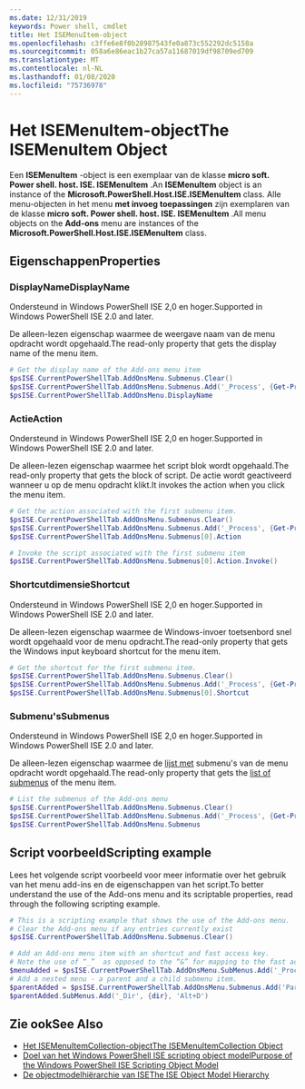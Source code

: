 ```yaml
---
ms.date: 12/31/2019
keywords: Power shell, cmdlet
title: Het ISEMenuItem-object
ms.openlocfilehash: c3ffe6e8f0b28987543fe0a873c552292dc5158a
ms.sourcegitcommit: 058a6e86eac1b27ca57a11687019df98709ed709
ms.translationtype: MT
ms.contentlocale: nl-NL
ms.lasthandoff: 01/08/2020
ms.locfileid: "75736978"
---
```

# <a name="the-isemenuitem-object"></a><span data-ttu-id="65024-103">Het ISEMenuItem-object</span><span class="sxs-lookup"><span data-stu-id="65024-103">The ISEMenuItem Object</span></span>

<span data-ttu-id="65024-104">Een **ISEMenuItem** -object is een exemplaar van de klasse **micro soft. Power shell. host. ISE. ISEMenuItem** .</span><span class="sxs-lookup"><span data-stu-id="65024-104">An **ISEMenuItem** object is an instance of the **Microsoft.PowerShell.Host.ISE.ISEMenuItem** class.</span></span>
<span data-ttu-id="65024-105">Alle menu-objecten in het menu **met invoeg toepassingen** zijn exemplaren van de klasse **micro soft. Power shell. host. ISE. ISEMenuItem** .</span><span class="sxs-lookup"><span data-stu-id="65024-105">All menu objects on the **Add-ons** menu are instances of the **Microsoft.PowerShell.Host.ISE.ISEMenuItem** class.</span></span>

## <a name="properties"></a><span data-ttu-id="65024-106">Eigenschappen</span><span class="sxs-lookup"><span data-stu-id="65024-106">Properties</span></span>

### <a name="displayname"></a><span data-ttu-id="65024-107">DisplayName</span><span class="sxs-lookup"><span data-stu-id="65024-107">DisplayName</span></span>

<span data-ttu-id="65024-108">Ondersteund in Windows PowerShell ISE 2,0 en hoger.</span><span class="sxs-lookup"><span data-stu-id="65024-108">Supported in Windows PowerShell ISE 2.0 and later.</span></span>

<span data-ttu-id="65024-109">De alleen-lezen eigenschap waarmee de weergave naam van de menu opdracht wordt opgehaald.</span><span class="sxs-lookup"><span data-stu-id="65024-109">The read-only property that gets the display name of the menu item.</span></span>

```powershell
# Get the display name of the Add-ons menu item
$psISE.CurrentPowerShellTab.AddOnsMenu.Submenus.Clear()
$psISE.CurrentPowerShellTab.AddOnsMenu.Submenus.Add('_Process', {Get-Process}, 'Alt+P')
$psISE.CurrentPowerShellTab.AddOnsMenu.DisplayName
```

### <a name="action"></a><span data-ttu-id="65024-110">Actie</span><span class="sxs-lookup"><span data-stu-id="65024-110">Action</span></span>

<span data-ttu-id="65024-111">Ondersteund in Windows PowerShell ISE 2,0 en hoger.</span><span class="sxs-lookup"><span data-stu-id="65024-111">Supported in Windows PowerShell ISE 2.0 and later.</span></span>

<span data-ttu-id="65024-112">De alleen-lezen eigenschap waarmee het script blok wordt opgehaald.</span><span class="sxs-lookup"><span data-stu-id="65024-112">The read-only property that gets the block of script.</span></span> <span data-ttu-id="65024-113">De actie wordt geactiveerd wanneer u op de menu opdracht klikt.</span><span class="sxs-lookup"><span data-stu-id="65024-113">It invokes the action when you click the menu item.</span></span>

```powershell
# Get the action associated with the first submenu item.
$psISE.CurrentPowerShellTab.AddOnsMenu.Submenus.Clear()
$psISE.CurrentPowerShellTab.AddOnsMenu.Submenus.Add('_Process', {Get-Process}, 'Alt+P')
$psISE.CurrentPowerShellTab.AddOnsMenu.Submenus[0].Action

# Invoke the script associated with the first submenu item
$psISE.CurrentPowerShellTab.AddOnsMenu.Submenus[0].Action.Invoke()
```

### <a name="shortcut"></a><span data-ttu-id="65024-114">Shortcutdimensie</span><span class="sxs-lookup"><span data-stu-id="65024-114">Shortcut</span></span>

<span data-ttu-id="65024-115">Ondersteund in Windows PowerShell ISE 2,0 en hoger.</span><span class="sxs-lookup"><span data-stu-id="65024-115">Supported in Windows PowerShell ISE 2.0 and later.</span></span>

<span data-ttu-id="65024-116">De alleen-lezen eigenschap waarmee de Windows-invoer toetsenbord snel wordt opgehaald voor de menu opdracht.</span><span class="sxs-lookup"><span data-stu-id="65024-116">The read-only property that gets the Windows input keyboard shortcut for the menu item.</span></span>

```powershell
# Get the shortcut for the first submenu item.
$psISE.CurrentPowerShellTab.AddOnsMenu.Submenus.Clear()
$psISE.CurrentPowerShellTab.AddOnsMenu.Submenus.Add('_Process', {Get-Process}, 'Alt+P')
$psISE.CurrentPowerShellTab.AddOnsMenu.Submenus[0].Shortcut
```

### <a name="submenus"></a><span data-ttu-id="65024-117">Submenu's</span><span class="sxs-lookup"><span data-stu-id="65024-117">Submenus</span></span>

<span data-ttu-id="65024-118">Ondersteund in Windows PowerShell ISE 2,0 en hoger.</span><span class="sxs-lookup"><span data-stu-id="65024-118">Supported in Windows PowerShell ISE 2.0 and later.</span></span>

<span data-ttu-id="65024-119">De alleen-lezen eigenschap waarmee de [lijst met](The-ISEMenuItemCollection-Object.md) submenu's van de menu opdracht wordt opgehaald.</span><span class="sxs-lookup"><span data-stu-id="65024-119">The read-only property that gets the [list of submenus](The-ISEMenuItemCollection-Object.md) of the menu item.</span></span>

```powershell
# List the submenus of the Add-ons menu
$psISE.CurrentPowerShellTab.AddOnsMenu.Submenus.Clear()
$psISE.CurrentPowerShellTab.AddOnsMenu.Submenus.Add('_Process', {Get-Process}, 'Alt+P')
$psISE.CurrentPowerShellTab.AddOnsMenu.Submenus
```

## <a name="scripting-example"></a><span data-ttu-id="65024-120">Script voorbeeld</span><span class="sxs-lookup"><span data-stu-id="65024-120">Scripting example</span></span>

<span data-ttu-id="65024-121">Lees het volgende script voorbeeld voor meer informatie over het gebruik van het menu add-ins en de eigenschappen van het script.</span><span class="sxs-lookup"><span data-stu-id="65024-121">To better understand the use of the Add-ons menu and its scriptable properties, read through the following scripting example.</span></span>

```powershell
# This is a scripting example that shows the use of the Add-ons menu.
# Clear the Add-ons menu if any entries currently exist
$psISE.CurrentPowerShellTab.AddOnsMenu.Submenus.Clear()

# Add an Add-ons menu item with an shortcut and fast access key.
# Note the use of “_”  as opposed to the “&” for mapping to the fast access key letter for the menu item.
$menuAdded = $psISE.CurrentPowerShellTab.AddOnsMenu.SubMenus.Add('_Process', {Get-Process}, 'Alt+P')
# Add a nested menu - a parent and a child submenu item.
$parentAdded = $psISE.CurrentPowerShellTab.AddOnsMenu.Submenus.Add('Parent', $null, $null)
$parentAdded.SubMenus.Add('_Dir', {dir}, 'Alt+D')
```

## <a name="see-also"></a><span data-ttu-id="65024-122">Zie ook</span><span class="sxs-lookup"><span data-stu-id="65024-122">See Also</span></span>

- [<span data-ttu-id="65024-123">Het ISEMenuItemCollection-object</span><span class="sxs-lookup"><span data-stu-id="65024-123">The ISEMenuItemCollection Object</span></span>](The-ISEMenuItemCollection-Object.md)
- [<span data-ttu-id="65024-124">Doel van het Windows PowerShell ISE scripting object model</span><span class="sxs-lookup"><span data-stu-id="65024-124">Purpose of the Windows PowerShell ISE Scripting Object Model</span></span>](Purpose-of-the-Windows-PowerShell-ISE-Scripting-Object-Model.md)
- [<span data-ttu-id="65024-125">De objectmodelhiërarchie van ISE</span><span class="sxs-lookup"><span data-stu-id="65024-125">The ISE Object Model Hierarchy</span></span>](The-ISE-Object-Model-Hierarchy.md)
